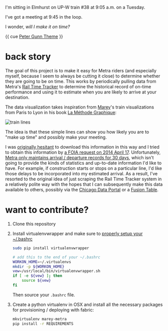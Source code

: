 I'm sitting in Elmhurst on UP-W train #38 at 9:05 a.m. on a
Tuesday.

I've got a meeting at 9:45 in the loop.

I wonder, *will I make it on time?*

{{ cue [Peter Gunn Theme](https://www.youtube.com/watch?v=oysMt8iL9UE&feature=kp) }}

back story
==========

The goal of this project is to make it easy for Metra riders (and
especially myself, because I seem to always be cutting it close) to
determine whether they are going to be on time. This works by
periodically pulling data from Metra's
[Rail Time Tracker](https://metrarail.com/metra/wap/en/home/RailTimeTracker.html)
to determine the historical record of on-time performance and using it
to estimate when you are likely to arrive at your destination.

The data visualization takes inspiration from
[Marey](http://en.wikipedia.org/wiki/%C3%89tienne-Jules_Marey)'s train
visualizations from Paris to Lyon in his book
[La Méthode Graphique](https://archive.org/details/lamthodegraphiq00maregoog):

![train lines](http://i.imgur.com/8bQOM8F.jpg "Train lines visualized by Marey")

The idea is that these simple lines can show you how likely you are to
"make up time" and possibly make your meeting.

I was
[originally hesitant](https://twitter.com/deanmalmgren/status/455709231614681088)
to download this information in this way and I tried to obtain this
information by
[a FOIA request on 2014 April 17](https://docs.google.com/document/d/1oyaIARPyksTUERpBNvef9PU_6XgC3keSUk9LmqrEBBc/edit?usp=sharing). Unfortunately,
[Metra only maintains arrival / departure records for 30 days](https://drive.google.com/file/d/0ByojUCBHn7gJQlUxTmluWmV5UW8/edit?usp=sharing),
which isn't going to provide the kinds of statistics and up-to-date
information I'd like to have. For example, if construction starts or
stops on a particular line, I'd like those delays to be incorporated
into my estimated arrival. As a result, I've resorted to the original
idea of just scraping the Rail Time Tracker system in a relatively
polite way with the hopes that I can subsequently make this data
available to others, possibly via the
[Chicago Data Portal](https://data.cityofchicago.org/) or a
[Fusion Table](https://support.google.com/fusiontables/answer/2571232).

want to contribute?
===================

1. Clone this repository

2. Install virtualenvwrapper and make sure to [properly setup your ~/.bashrc](http://virtualenvwrapper.readthedocs.org/en/latest/install.html#shell-startup-file)

   ```bash
   sudo pip install virtualenvwrapper
   ```

   ```bash
   # add this to the end of your ~/.bashrc
   WORKON_HOME=~/.virtualenvs
   mkdir -p ${WORKON_HOME}
   vew=/usr/local/bin/virtualenvwrapper.sh
   if [ -e ${vew} ]; then
       source ${vew}
   fi
   ```
   Then source your ```.bashrc``` file.

3. Create a python virtualenv in OSX and install all the necessary
   packages for provisioning / deploying with fabric:

   ```bash
   mkvirtualenv marey-metra
   pip install -r REQUIREMENTS
   ```

